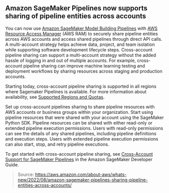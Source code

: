 ## Amazon SageMaker Pipelines now supports sharing of pipeline entities across accounts

You can now use [Amazon SageMaker Model Building Pipelines](https://docs.aws.amazon.com/en_us/sagemaker/latest/dg/pipelines.html) with [AWS Resource Access Manager](https://docs.aws.amazon.com/ram/latest/userguide/what-is.html) (AWS RAM) to securely share pipeline entities across AWS accounts and access shared pipelines through direct API calls. A multi-account strategy helps achieve data, project, and team isolation while supporting software development lifecycle steps. Cross-account pipeline sharing can support a multi-account strategy without the added hassle of logging in and out of multiple accounts. For example, cross-account pipeline sharing can improve machine learning testing and deployment workflows by sharing resources across staging and production accounts.

Starting today, cross-account pipeline sharing is supported in all regions where Sagemaker Pipelines is available. For more information about availability, see [Supported Regions and Quotas](https://docs.aws.amazon.com/en_us/sagemaker/latest/dg/regions-quotas.html).

Set up cross-account pipelines sharing to share pipeline resources with AWS accounts or business groups within your organization. Start using pipeline resources that were shared with your account using the SageMaker Python SDK. Pipeline resources can be shared with either read-only or extended pipeline execution permissions. Users with read-only permissions can see the details of any shared pipelines, including pipeline definitions and execution steps. Users with extended pipeline execution permissions can also start, stop, and retry pipeline executions.

To get started with cross-account pipeline sharing, see [Cross-Account Support for SageMaker Pipelines](https://docs.aws.amazon.com/en_us/sagemaker/latest/dg/build-and-manage-xaccount.html#build-and-manage-xaccount-api-calls) in the Amazon SageMaker Developer Guide.

> Source: https://aws.amazon.com/about-aws/whats-new/2022/08/amazon-sagemaker-pipelines-sharing-pipeline-entities-across-accounts/